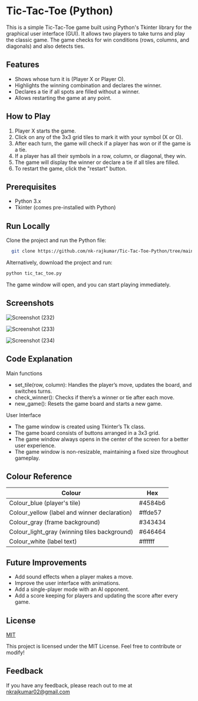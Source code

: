 
# Tic-Tac-Toe (Python)

This is a simple Tic-Tac-Toe game built using Python's Tkinter library for the graphical user interface (GUI). It allows two players to take turns and play the classic game. The game checks for win conditions (rows, columns, and diagonals) and also detects ties.

## Features

- Shows whose turn it is (Player X or Player O).
- Highlights the winning combination and declares the winner.
- Declares a tie if all spots are filled without a winner.
- Allows restarting the game at any point.



## How to Play
1. Player X starts the game.
2. Click on any of the 3x3 grid tiles to mark it with your symbol (X or O).
3. After each turn, the game will check if a player has won or if the game is a tie.
4. If a player has all their symbols in a row, column, or diagonal, they win.
5. The game will display the winner or declare a tie if all tiles are filled.
6. To restart the game, click the "restart" button.

## Prerequisites
- Python 3.x
- Tkinter (comes pre-installed with Python)

## Run Locally

Clone the project and run the Python file:

```bash
  git clone https://github.com/nk-rajkumar/Tic-Tac-Toe-Python/tree/main
```
Alternatively, download the project and run:

```bash 
python tic_tac_toe.py
```

The game window will open, and you can start playing immediately.


## Screenshots

![Screenshot (232)](https://github.com/user-attachments/assets/58d50581-1e07-4a4a-9dbd-960fbfb55d05)

![Screenshot (233)](https://github.com/user-attachments/assets/e724b0bc-bf8b-4e69-85b9-c363271e2f75)

![Screenshot (234)](https://github.com/user-attachments/assets/6a9bc2e8-8ab9-4d7a-bff1-e176128848f2)



## Code Explanation

Main functions

- set_tile(row, column): Handles the player’s move, updates the board, and switches turns.
- check_winner(): Checks if there’s a winner or tie after each move.
- new_game(): Resets the game board and starts a new game.


User Interface

- The game window is created using Tkinter’s Tk class.
- The game board consists of buttons arranged in a 3x3 grid.
- The game window always opens in the center of the screen for a better user experience.
- The game window is non-resizable, maintaining a fixed size throughout gameplay.

## Colour Reference

| Colour             | Hex                                                                |
| ----------------- | ------------------------------------------------------------------ |
| Colour_blue (player's tile) | #4584b6 |
| Colour_yellow (label and winner declaration) | #ffde57 |
| Colour_gray (frame background) | #343434 |
| Colour_light_gray (winning tiles background) | #646464 |
| Colour_white (label text) | #ffffff |

## Future Improvements

- Add sound effects when a player makes a move.
- Improve the user interface with animations.
- Add a single-player mode with an AI opponent.
- Add a score keeping for players and updating the score after every game.

## License

[MIT](https://choosealicense.com/licenses/mit/)

This project is licensed under the MIT License. Feel free to contribute or modify!

## Feedback

If you have any feedback, please reach out to me at nkrajkumar02@gmail.com

